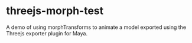 # threejs-morph-test
A demo of using morphTransforms to animate a model exported using the Threejs exporter plugin for Maya.
